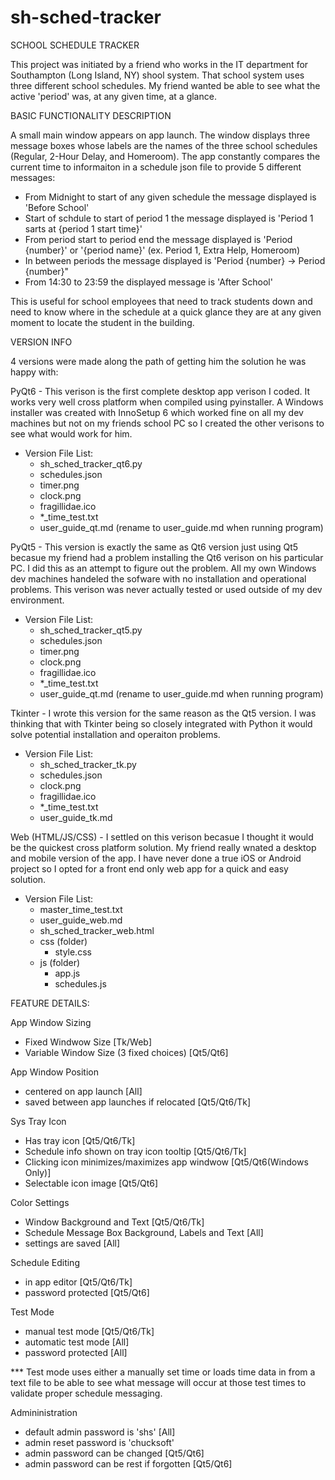# sh-sched-tracker

SCHOOL SCHEDULE TRACKER

This project was initiated by a friend who works in the IT department for Southampton (Long Island, NY) shool system. That school system uses three different school schedules. My friend wanted be able to see what the active 'period' was, at any given time, at a glance. 

BASIC FUNCTIONALITY DESCRIPTION

A small main window appears on app launch. 
The window displays three message boxes whose labels are the names of the three school schedules (Regular, 2-Hour Delay, and Homeroom).
The app constantly compares the current time to informaiton in a schedule json file to provide 5 different messages:
 - From Midnight to start of any given schedule the message displayed is 'Before School'
 - Start of schdule to start of period 1 the message displayed is 'Period 1 sarts at {period 1 start time}'
 - From period start to period end the message displayed is 'Period {number}' or '{period name}' (ex. Period 1, Extra Help, Homeroom)
 - In between periods the message displayed is 'Period {number} -> Period {number}"
 - From 14:30 to 23:59 the displayed message is 'After School'

This is useful for school employees that need to track students down and need to know where in the schedule at a quick glance they are at any given moment to locate the student in the building. 


VERSION INFO

4 versions were made along the path of getting him the solution he was happy with:

PyQt6 - This verison is the first complete desktop app verison I coded. It works very well cross platform when compiled using pyinstaller. A Windows installer was created with InnoSetup 6 which worked fine on all my dev machines but not on my friends school PC so I created the other verisons to see what would work for him.

 - Version File List:
   - sh_sched_tracker_qt6.py
   - schedules.json
   - timer.png
   - clock.png
   - fragillidae.ico
   - *_time_test.txt
   - user_guide_qt.md (rename to user_guide.md when running program)
     
PyQt5 - This version is exactly the same as Qt6 version just using Qt5 becasue my friend had a problem installing the Qt6 verison on his particular PC. I did this as an attempt to figure out the problem. All my own Windows dev machines handeled the sofware with no installation and operational problems. This verison was never actually tested or used outside of my dev environment.

 - Version File List:
   - sh_sched_tracker_qt5.py
   - schedules.json
   - timer.png
   - clock.png
   - fragillidae.ico
   - *_time_test.txt
   - user_guide_qt.md (rename to user_guide.md when running program)

Tkinter - I wrote this version for the same reason as the Qt5 version. I was thinking that with Tkinter being so closely integrated with Python it would solve potential installation and operaiton problems. 

 - Version File List:
   - sh_sched_tracker_tk.py
   - schedules.json
   - clock.png
   - fragillidae.ico
   - *_time_test.txt
   - user_guide_tk.md

Web (HTML/JS/CSS) - I settled on this verison becasue I thought it would be the quickest cross platform solution. My friend really wnated a desktop and mobile version of the app. I have never done a true iOS or Android project so I opted for a front end only web app for a quick and easy solution. 

 - Version File List:
    - master_time_test.txt
    - user_guide_web.md
    - sh_sched_tracker_web.html
    - css (folder)
      - style.css
    - js (folder)
      - app.js
      - schedules.js
   

FEATURE DETAILS:

App Window Sizing
 - Fixed Windwow Size [Tk/Web]
 - Variable Window Size (3 fixed choices) [Qt5/Qt6]

App Window Position
 - centered on app launch [All]
 - saved between app launches if relocated [Qt5/Qt6/Tk]

Sys Tray Icon
 - Has tray icon [Qt5/Qt6/Tk]
 - Schedule info shown on tray icon tooltip [Qt5/Qt6/Tk]
 - Clicking icon minimizes/maximizes app windwow [Qt5/Qt6(Windows Only)]
 - Selectable icon image [Qt5/Qt6]

Color Settings
 - Window Background and Text [Qt5/Qt6/Tk]
 - Schedule Message Box Background, Labels and Text [All]
 - settings are saved [All]

Schedule Editing
 - in app editor [Qt5/Qt6/Tk]
 - password protected [Qt5/Qt6]

Test Mode
 - manual test mode [Qt5/Qt6/Tk]
 - automatic test mode [All]
 - password protected [All]
 
 *** Test mode uses either a manually set time or loads time data in from a text file to be able to see what message will occur at those test times to validate proper schedule messaging.

Admininistration
 - default admin password is 'shs' [All]
 - admin reset password is 'chucksoft'
 - admin password can be changed [Qt5/Qt6]
 - admin password can be rest if forgotten [Qt5/Qt6]
 

